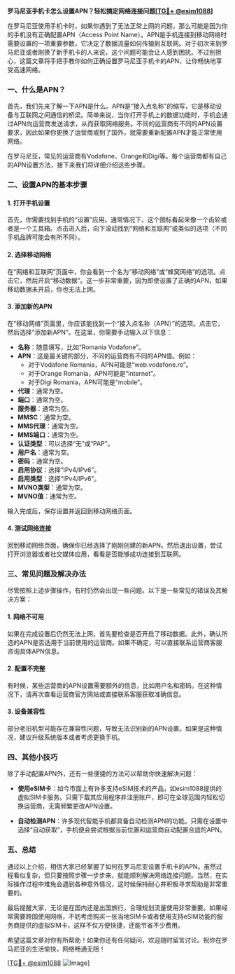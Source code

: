 **罗马尼亚手机卡怎么设置APN？轻松搞定网络连接问题[[TG💪+ @esim1088](https://t.me/s/esim1088)]**

在罗马尼亚使用手机卡时，如果你遇到了无法正常上网的问题，那么可能是因为你的手机没有正确配置APN（Access Point Name）。APN是手机连接到移动网络时需要设置的一项重要参数，它决定了数据流量如何传输到互联网。对于初次来到罗马尼亚或者刚换了新手机卡的人来说，这个问题可能会让人感到困扰。不过别担心，这篇文章将手把手教你如何正确设置罗马尼亚手机卡的APN，让你畅快地享受高速网络。

### 一、什么是APN？

首先，我们先来了解一下APN是什么。APN是“接入点名称”的缩写，它是移动设备与互联网之间通信的桥梁。简单来说，当你打开手机上的数据功能时，手机会通过APN向运营商发送请求，从而获取网络服务。不同的运营商有不同的APN设置要求，因此如果你更换了运营商或到了国外，就需要重新配置APN才能正常使用网络。

在罗马尼亚，常见的运营商有Vodafone、Orange和Digi等。每个运营商都有自己的APN设置方法，接下来我们将详细介绍这些步骤。

### 二、设置APN的基本步骤

#### 1. 打开手机设置
首先，你需要找到手机的“设置”应用。通常情况下，这个图标看起来像一个齿轮或者是一个工具箱。点击进入后，向下滚动找到“网络和互联网”或类似的选项（不同手机品牌可能会有所不同）。

#### 2. 选择移动网络
在“网络和互联网”页面中，你会看到一个名为“移动网络”或“蜂窝网络”的选项。点击它，然后开启“移动数据”。这一步非常重要，因为即使设置了正确的APN，如果移动数据未开启，你也无法上网。

#### 3. 添加新的APN
在“移动网络”页面里，你应该能找到一个“接入点名称（APN）”的选项。点击它，然后选择“添加新APN”。在这里，你需要手动输入以下信息：

- **名称**：随意填写，比如“Romania Vodafone”。
- **APN**：这是最关键的部分，不同的运营商有不同的APN值。例如：
  - 对于Vodafone Romania，APN可能是“web.vodafone.ro”。
  - 对于Orange Romania，APN可能是“internet”。
  - 对于Digi Romania，APN可能是“mobile”。
- **代理**：通常为空。
- **端口**：通常为空。
- **服务器**：通常为空。
- **MMSC**：通常为空。
- **MMS代理**：通常为空。
- **MMS端口**：通常为空。
- **认证类型**：可以选择“无”或“PAP”。
- **用户名**：通常为空。
- **密码**：通常为空。
- **启用协议**：选择“IPv4/IPv6”。
- **启用类型**：选择“IPv4/IPv6”。
- **MVNO类型**：通常为空。
- **MVNO值**：通常为空。

输入完成后，保存设置并返回到移动网络页面。

#### 4. 测试网络连接
回到移动网络页面，确保你已经选择了刚刚创建的新APN。然后退出设置，尝试打开浏览器或者社交媒体应用，看看是否能够成功连接到互联网。

### 三、常见问题及解决办法

尽管按照上述步骤操作，有时仍然会出现一些问题。以下是一些常见的错误及其解决方案：

#### 1. 网络不可用
如果在完成设置后仍然无法上网，首先要检查是否开启了移动数据。此外，确认所选的APN是否适用于当前使用的运营商。如果不确定，可以直接联系运营商客服咨询具体APN信息。

#### 2. 配置不完整
有时候，某些运营商的APN设置需要额外的信息，比如用户名和密码。在这种情况下，请再次查看运营商官方网站或直接联系客服获取准确信息。

#### 3. 设备兼容性
部分老旧机型可能存在兼容性问题，导致无法识别新的APN设置。如果是这种情况，建议升级系统版本或者考虑更换手机。

### 四、其他小技巧

除了手动配置APN外，还有一些便捷的方法可以帮助你快速解决问题：

- **使用eSIM卡**：如今市面上有许多支持eSIM技术的产品，如esim1088提供的虚拟SIM卡服务。只需下载其应用程序并注册账户，即可在全球范围内轻松切换运营商，无需频繁更改APN设置。
  
- **自动检测APN**：许多现代智能手机都具备自动检测APN的功能。只需在设置中选择“自动获取”，手机便会尝试根据当前位置和运营商自动配置合适的APN。

### 五、总结

通过以上介绍，相信大家已经掌握了如何在罗马尼亚设置手机卡的APN。虽然过程看似复杂，但只要按照步骤一步步来，就能顺利解决网络连接问题。当然，在实际操作过程中难免会遇到各种意外情况，这时候保持耐心并积极寻求帮助是非常重要的。

最后提醒大家，无论是在国内还是出国旅行，合理规划流量使用非常重要。如果经常需要跨国使用网络，不妨考虑购买一张当地SIM卡或者使用支持eSIM功能的服务商提供的虚拟SIM卡，这样不仅方便快捷，还能节省不少费用。

希望这篇文章对你有所帮助！如果你还有任何疑问，欢迎随时留言讨论。祝你在罗马尼亚的生活愉快，网络畅通无阻！

[[TG💪+ @esim1088](https://t.me/s/esim1088) ![Image](https://i.postimg.cc/4NQfJmqS/Snipaste-2025-05-13-00-14-12.png)]